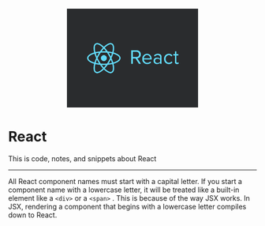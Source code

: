 <p align="center">
<img src="img/React-logo.png" height="200px" />
</p>
  
# React
This is code, notes, and snippets about React
-- --

All React component names must start with a capital letter. If you start a component name with a lowercase letter, it will be treated like a built-in element like a `<div>` or a `<span>` . This is because of the way JSX works. In JSX, rendering a component that begins with a lowercase letter compiles down to React.
